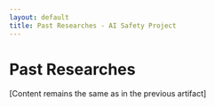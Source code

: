 ```yaml
---
layout: default
title: Past Researches - AI Safety Project
---
```


# Past Researches

[Content remains the same as in the previous artifact]
